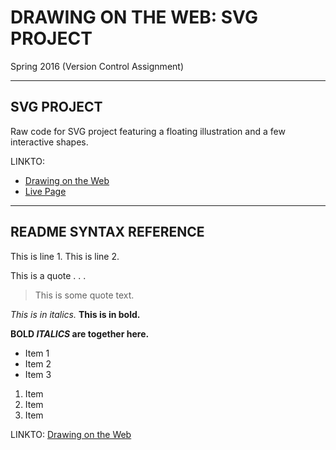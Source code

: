 # DRAWING ON THE WEB: SVG PROJECT
Spring 2016 
(Version Control Assignment)

----------

## SVG PROJECT
Raw code for SVG project featuring a floating illustration and a few interactive shapes.

LINKTO: 
- [Drawing on the Web](http://i6.cims.nyu.edu/~ahf254/380/index.html)
- [Live Page](http://i6.cims.nyu.edu/~ahf254/380/01/svg.html)

----------

## README SYNTAX REFERENCE

This is line 1.
This is line 2.

This is a quote . . .
> This is some quote text.

*This is in italics.*
**This is in bold.**

**BOLD _ITALICS_ are together here.**

- Item 1
- Item 2
- Item 3

1. Item
2. Item
3. Item

LINKTO: [Drawing on the Web](http://i6.cims.nyu.edu/~ahf254/380/index.html)